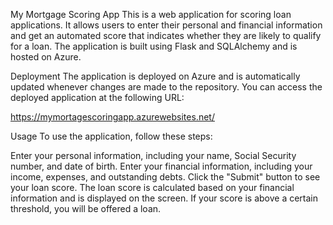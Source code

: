 My Mortgage Scoring App
This is a web application for scoring loan applications. It allows users to enter their personal and financial information and get an automated score that indicates whether they are likely to qualify for a loan. The application is built using Flask and SQLAlchemy and is hosted on Azure.

Deployment
The application is deployed on Azure and is automatically updated whenever changes are made to the repository. You can access the deployed application at the following URL:

https://mymortagescoringapp.azurewebsites.net/


Usage
To use the application, follow these steps:

Enter your personal information, including your name, Social Security number, and date of birth.
Enter your financial information, including your income, expenses, and outstanding debts.
Click the "Submit" button to see your loan score.
The loan score is calculated based on your financial information and is displayed on the screen. If your score is above a certain threshold, you will be offered a loan.
